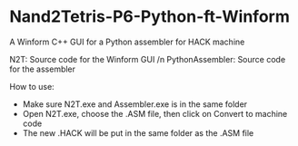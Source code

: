 # Nand2Tetris-P6-Python-ft-Winform
A Winform C++ GUI for a Python assembler for HACK machine

N2T: Source code for the Winform GUI /n
PythonAssembler: Source code for the assembler

How to use:
- Make sure N2T.exe and Assembler.exe is in the same folder
- Open N2T.exe, choose the .ASM file, then click on Convert to machine code
- The new .HACK will be put in the same folder as the .ASM file
